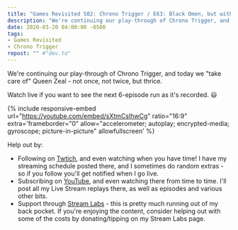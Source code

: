 ```yaml
---
title: "Games Revisited S02: Chrono Trigger / E63: Black Omen, but with less Zeal"
description: "We're continuing our play-through of Chrono Trigger, and today we 'take care of' Queen Zeal - not once, not twice, but thrice."
date: 2020-03-20 04:00:00 -0500
tags:
- Games Revisited
- Chrono Trigger
repost: "" #"dev.to"
---
```


We're continuing our play-through of Chrono Trigger, and today we "take care of" Queen Zeal - not once, not twice, but thrice.

Watch live if you want to see the next 6-episode run as it's recorded. :smiley:
<!--more-->

{% include responsive-embed url="https://youtube.com/embed/sXtmCsIhwCg" ratio="16:9" extra='frameborder="0" allow="accelerometer; autoplay; encrypted-media; gyroscope; picture-in-picture" allowfullscreen' %}

Help out by:
 * Following on [Twtich](https://twitch.tv/AnonJr_Live), and even watching when you have time! I have my streaming schedule posted there, and I sometimes do random extras - so if you follow you'll get notified when I go live.
 * Subscribing on [YouTube](http://www.youtube.com/channel/UCXafqhKHbkSUIrq0LAuu0tw), and even watching there from time to time. I'll post all my Live Stream replays there, as well as episodes and various other bits.
 * Support through [Stream Labs](https://streamlabs.com/anonjr_live) - this is pretty much running out of my back pocket. If you're enjoying the content, consider helping out with some of the costs by donating/tipping on my Stream Labs page.